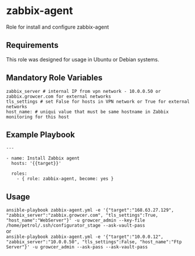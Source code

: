 zabbix-agent
=========

Role for install and configure zabbix-agent

Requirements
------------

This role was designed for usage in Ubuntu or Debian systems.


Mandatory Role Variables
--------------
```
zabbix_server # internal IP from vpn network - 10.0.0.50 or zabbix.growcer.com for external networks
tls_settings # set False for hosts in VPN network or True for external networks
host_name: # uniqui value that must be same hostname in Zabbix monitoring for this host
```

Example Playbook
----------------
```
---

- name: Install Zabbix agent
  hosts: '{{target}}'
  
  roles:
    - { role: zabbix-agent, become: yes }
```

Usage
----------------

```ansible-playbook zabbix-agent.yml -e '{"target":"168.63.27.129", "zabbix_server":"zabbix.growcer.com", "tls_settings":True, "host_name":"WebServer"}' -u growcer_admin --key-file /home/petrol/.ssh/configurator_stage --ask-vault-pass```<br />
or<br />
```ansible-playbook zabbix-agent.yml -e '{"target":"10.0.0.12", "zabbix_server":"10.0.0.50", "tls_settings":False, "host_name":"Ftp Server"}' -u growcer_admin --ask-pass --ask-vault-pass```<br />
